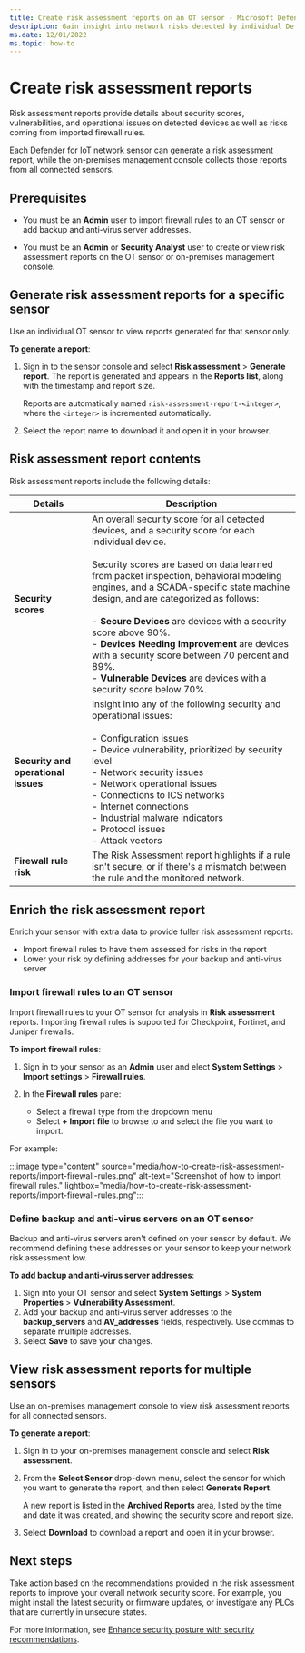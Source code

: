 ```yaml
---
title: Create risk assessment reports on an OT sensor - Microsoft Defender for IoT
description: Gain insight into network risks detected by individual Defender for IoT OT sensors or an aggregate view of risks detected by all OT sensors.
ms.date: 12/01/2022
ms.topic: how-to
---
```


# Create risk assessment reports

Risk assessment reports provide details about security scores, vulnerabilities, and operational issues on detected devices as well as risks coming from imported firewall rules.

Each Defender for IoT network sensor can generate a risk assessment report, while the on-premises management console collects those reports from all connected sensors.

## Prerequisites

- You must be an **Admin** user to import firewall rules to an OT sensor or add backup and anti-virus server addresses.

- You must be an **Admin** or **Security Analyst** user to create or view risk assessment reports on the OT sensor or on-premises management console.

## Generate risk assessment reports for a specific sensor

Use an individual OT sensor to view reports generated for that sensor only.

**To generate a report**:

1. Sign in to the sensor console and select **Risk assessment** > **Generate report**. The report is generated and appears in the **Reports list**, along with the timestamp and report size.

    Reports are automatically named `risk-assessment-report-<integer>`, where the `<integer>` is incremented automatically.

1. Select the report name to download it and open it in your browser.

## Risk assessment report contents

Risk assessment reports include the following details:

|Details  |Description  |
|---------|---------|
| **Security scores** | An overall security score for all detected devices, and a security score for each individual device. <br><br> Security scores are based on data learned from packet inspection, behavioral modeling engines, and a SCADA-specific state machine design, and are categorized as follows: <br><br> - **Secure Devices** are devices with a security score above 90%. <br> - **Devices Needing Improvement** are devices with a security score between 70 percent and 89%. <br> - **Vulnerable Devices** are devices with a security score below 70%. |
| **Security and operational issues** | Insight into any of the following security and operational issues: <br><br> - Configuration issues <br> - Device vulnerability, prioritized by security level <br> - Network security issues <br> - Network operational issues <br> - Connections to ICS networks <br> - Internet connections <br> - Industrial malware indicators <br> - Protocol issues <br> - Attack vectors |
| **Firewall rule risk** | The Risk Assessment report highlights if a rule isn't secure, or if there's a mismatch between the rule and the monitored network. |

## Enrich the risk assessment report

Enrich your sensor with extra data to provide fuller risk assessment reports:

- Import firewall rules to have them assessed for risks in the report
- Lower your risk by defining addresses for your backup and anti-virus server

### Import firewall rules to an OT sensor

Import firewall rules to your OT sensor for analysis in **Risk assessment** reports. Importing firewall rules is supported for Checkpoint, Fortinet, and Juniper firewalls.

**To import firewall rules**:

1. Sign in to your sensor as an **Admin** user and elect **System Settings** > **Import settings** > **Firewall rules**.
1. In the **Firewall rules** pane:

    - Select a firewall type from the dropdown menu
    - Select **+ Import file** to browse to and select the file you want to import.

For example:

:::image type="content" source="media/how-to-create-risk-assessment-reports/import-firewall-rules.png" alt-text="Screenshot of how to import firewall rules." lightbox="media/how-to-create-risk-assessment-reports/import-firewall-rules.png":::

### Define backup and anti-virus servers on an OT sensor

Backup and anti-virus servers aren't defined on your sensor by default. We recommend defining these addresses on your sensor to keep your network risk assessment low.

**To add backup and anti-virus server addresses**:

1. Sign into your OT sensor and select **System Settings** > **System Properties** > **Vulnerability Assessment**.
1. Add your backup and anti-virus server addresses to the **backup_servers** and **AV_addresses** fields, respectively. Use commas to separate multiple addresses.
1. Select **Save** to save your changes.

## View risk assessment reports for multiple sensors

Use an on-premises management console to view risk assessment reports for all connected sensors.

**To generate a report**:

1. Sign in to your on-premises management console and select **Risk assessment**.

1. From the **Select Sensor** drop-down menu, select the sensor for which you want to generate the report, and then select **Generate Report**.

    A new report is listed in the **Archived Reports** area, listed by the time and date it was created, and showing the security score and report size.

1. Select **Download** to download a report and open it in your browser.

## Next steps

Take action based on the recommendations provided in the risk assessment reports to improve your overall network security score. For example, you might install the latest security or firmware updates, or investigate any PLCs that are currently in unsecure states.

For more information, see [Enhance security posture with security recommendations](recommendations.md).
